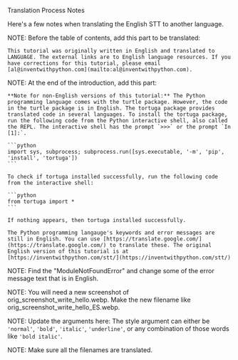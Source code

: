 Translation Process Notes

Here's a few notes when translating the English STT to another language.

NOTE: Before the table of contents, add this part to be translated:

    This tutorial was originally written in English and translated to LANGUAGE. The external links are to English language resources. If you have corrections for this tutorial, please email [al@inventwithpython.com](mailto:al@inventwithpython.com).



NOTE: At the end of the introduction, add this part:

    **Note for non-English versions of this tutorial:** The Python programming language comes with the turtle package. However, the code in the turtle package is in English. The tortuga package provides translated code in several languages. To install the tortuga package, run the following code from the Python interactive shell, also called the REPL. The interactive shell has the prompt `>>>` or the prompt `In [1]:`.

    ```python
    import sys, subprocess; subprocess.run([sys.executable, '-m', 'pip', 'install', 'tortuga'])
    ```

    To check if tortuga installed successfully, run the following code from the interactive shell:

    ```python
    from tortuga import *
    ```

    If nothing appears, then tortuga installed successfully.

    The Python programming langauge's keywords and error messages are still in English. You can use [https://translate.google.com/](https://translate.google.com/) to translate these. The original English version of this tutorial is at [https://inventwithpython.com/stt/](https://inventwithpython.com/stt/)


NOTE: Find the "ModuleNotFoundError" and change some of the error message text that is in English.

NOTE: You will need a new screenshot of orig_screenshot_write_hello.webp. Make the new filename like orig_screenshot_write_hello_ES.webp.

NOTE: Update the arguments here: The style argument can either be `'normal'`, `'bold'`, `'italic'`, `'underline'`, or any combination of those words like `'bold italic'`.

NOTE: Make sure all the filenames are translated.

